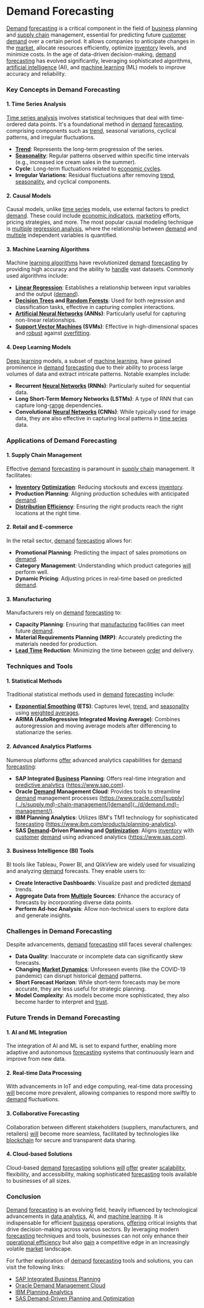 # Demand Forecasting

[Demand](../d/demand.md) [forecasting](../f/forecasting.md) is a critical component in the field of [business](../b/business.md) planning and [supply chain](../s/supply_chain.md) management, essential for predicting future [customer](../c/customer.md) [demand](../d/demand.md) over a certain period. It allows companies to anticipate changes in the [market](../m/market.md), allocate resources efficiently, optimize [inventory](../i/inventory.md) levels, and minimize costs. In the age of data-driven decision-making, [demand](../d/demand.md) [forecasting](../f/forecasting.md) has evolved significantly, leveraging sophisticated algorithms, [artificial intelligence](../a/artificial_intelligence_in_trading.md) (AI), and [machine learning](../m/machine_learning.md) (ML) models to improve accuracy and reliability.

### Key Concepts in Demand Forecasting

#### 1. **Time Series Analysis**

[Time series analysis](../t/time_series_analysis.md) involves statistical techniques that deal with time-ordered data points. It's a foundational method in [demand](../d/demand.md) [forecasting](../f/forecasting.md), comprising components such as [trend](../t/trend.md), seasonal variations, cyclical patterns, and irregular fluctuations.

- **[Trend](../t/trend.md)**: Represents the long-term progression of the series.
- **[Seasonality](../s/seasonality.md)**: Regular patterns observed within specific time intervals (e.g., increased ice cream sales in the summer).
- **Cycle**: Long-term fluctuations related to [economic cycles](../e/economic_cycles.md).
- **Irregular Variations**: Residual fluctuations after removing [trend](../t/trend.md), [seasonality](../s/seasonality.md), and cyclical components.

#### 2. **Causal Models**

Causal models, unlike [time series](../t/time_series.md) models, use external factors to predict [demand](../d/demand.md). These could include [economic indicators](../e/economic_indicators.md), [marketing](../m/marketing.md) efforts, pricing strategies, and more. The most popular causal modeling technique is [multiple](../m/multiple.md) [regression analysis](../r/regression_analysis.md), where the relationship between [demand](../d/demand.md) and [multiple](../m/multiple.md) independent variables is quantified.

#### 3. **Machine Learning Algorithms**

Machine [learning algorithms](../l/learning_algorithms_in_trading.md) have revolutionized [demand](../d/demand.md) [forecasting](../f/forecasting.md) by providing high accuracy and the ability to [handle](../h/handle.md) vast datasets. Commonly used algorithms include:

- **[Linear Regression](../l/linear_regression.md)**: Establishes a relationship between input variables and the output ([demand](../d/demand.md)).
- **[Decision Trees](../d/decision_trees.md) and [Random Forests](../r/random_forests_in_trading.md)**: Used for both regression and classification tasks, effective in capturing complex interactions.
- **[Artificial Neural Networks](../a/artificial_neural_networks.md) (ANNs)**: Particularly useful for capturing non-linear relationships.
- **[Support Vector Machines](../s/support_vector_machines_in_trading.md) (SVMs)**: Effective in high-dimensional spaces and [robust](../r/robust.md) against [overfitting](../o/overfitting.md).

#### 4. **Deep Learning Models**

[Deep learning](../d/deep_learning.md) models, a subset of [machine learning](../m/machine_learning.md), have gained prominence in [demand](../d/demand.md) [forecasting](../f/forecasting.md) due to their ability to process large volumes of data and extract intricate patterns. Notable examples include:

- **Recurrent [Neural Networks](../n/neural_networks_in_trading.md) (RNNs)**: Particularly suited for sequential data.
- **Long Short-Term Memory Networks (LSTMs)**: A type of RNN that can capture long-[range](../r/range.md) dependencies.
- **Convolutional [Neural Networks](../n/neural_networks_in_trading.md) (CNNs)**: While typically used for image data, they are also effective in capturing local patterns in [time series](../t/time_series.md) data.

### Applications of Demand Forecasting

#### 1. **Supply Chain Management**

Effective [demand](../d/demand.md) [forecasting](../f/forecasting.md) is paramount in [supply chain](../s/supply_chain.md) management. It facilitates:

- **[Inventory](../i/inventory.md) [Optimization](../o/optimization.md)**: Reducing stockouts and excess [inventory](../i/inventory.md).
- **Production Planning**: Aligning production schedules with anticipated [demand](../d/demand.md).
- **[Distribution](../d/distribution.md) [Efficiency](../e/efficiency.md)**: Ensuring the right products reach the right locations at the right time.

#### 2. **Retail and E-commerce**

In the retail sector, [demand](../d/demand.md) [forecasting](../f/forecasting.md) allows for:

- **Promotional Planning**: Predicting the impact of sales promotions on [demand](../d/demand.md).
- **Category Management**: Understanding which product categories [will](../w/will.md) perform well.
- **Dynamic Pricing**: Adjusting prices in real-time based on predicted [demand](../d/demand.md).

#### 3. **Manufacturing**

Manufacturers rely on [demand](../d/demand.md) [forecasting](../f/forecasting.md) to:

- **Capacity Planning**: Ensuring that [manufacturing](../m/manufacturing.md) facilities can meet future [demand](../d/demand.md).
- **Material Requirements Planning (MRP)**: Accurately predicting the materials needed for production.
- **[Lead Time](../l/lead_time.md) Reduction**: Minimizing the time between [order](../o/order.md) and delivery.

### Techniques and Tools

#### 1. **Statistical Methods**

Traditional statistical methods used in [demand](../d/demand.md) [forecasting](../f/forecasting.md) include:

- **[Exponential Smoothing](../e/exponential_smoothing.md) (ETS)**: Captures level, [trend](../t/trend.md), and [seasonality](../s/seasonality.md) using [weighted averages](../w/weighted_averages_in_trading.md).
- **ARIMA (AutoRegressive Integrated Moving Average)**: Combines autoregression and moving average models after differencing to stationarize the series.

#### 2. **Advanced Analytics Platforms**

Numerous platforms [offer](../o/offer.md) advanced analytics capabilities for [demand](../d/demand.md) [forecasting](../f/forecasting.md):

- **SAP Integrated [Business](../b/business.md) Planning**: Offers real-time integration and [predictive analytics](../p/predictive_analytics.md) (https://www.sap.com).
- **Oracle [Demand](../d/demand.md) Management Cloud**: Provides tools to streamline [demand](../d/demand.md) management processes (https://www.oracle.com/[supply](../s/supply.md)-chain-management/[demand](../d/demand.md)-management/).
- **IBM Planning Analytics**: Utilizes IBM's TM1 technology for sophisticated [forecasting](../f/forecasting.md) (https://www.ibm.com/products/planning-analytics).
- **SAS [Demand](../d/demand.md)-Driven Planning and [Optimization](../o/optimization.md)**: Aligns [inventory](../i/inventory.md) with [customer](../c/customer.md) [demand](../d/demand.md) using advanced analytics (https://www.sas.com).

#### 3. **Business Intelligence (BI) Tools**

BI tools like Tableau, Power BI, and QlikView are widely used for visualizing and analyzing [demand](../d/demand.md) forecasts. They enable users to:

- **Create Interactive Dashboards**: Visualize past and predicted [demand](../d/demand.md) trends.
- **Aggregate Data from [Multiple](../m/multiple.md) Sources**: Enhance the accuracy of forecasts by incorporating diverse data points.
- **Perform Ad-hoc Analysis**: Allow non-technical users to explore data and generate insights.

### Challenges in Demand Forecasting

Despite advancements, [demand](../d/demand.md) [forecasting](../f/forecasting.md) still faces several challenges:

- **Data Quality**: Inaccurate or incomplete data can significantly skew forecasts.
- **Changing [Market Dynamics](../m/market_dynamics.md)**: Unforeseen events (like the COVID-19 pandemic) can disrupt historical [demand](../d/demand.md) patterns.
- **Short Forecast Horizon**: While short-term forecasts may be more accurate, they are less useful for strategic planning.
- **Model Complexity**: As models become more sophisticated, they also become harder to interpret and [trust](../t/trust.md).

### Future Trends in Demand Forecasting

#### 1. **AI and ML Integration**

The integration of AI and ML is set to expand further, enabling more adaptive and autonomous [forecasting](../f/forecasting.md) systems that continuously learn and improve from new data.

#### 2. **Real-time Data Processing**

With advancements in IoT and edge computing, real-time data processing [will](../w/will.md) become more prevalent, allowing companies to respond more swiftly to [demand](../d/demand.md) fluctuations.

#### 3. **Collaborative Forecasting**

Collaboration between different stakeholders (suppliers, manufacturers, and retailers) [will](../w/will.md) become more seamless, facilitated by technologies like [blockchain](../b/blockchain_in_trading.md) for secure and transparent data sharing.

#### 4. **Cloud-based Solutions**

Cloud-based [demand](../d/demand.md) [forecasting](../f/forecasting.md) solutions [will](../w/will.md) [offer](../o/offer.md) greater [scalability](../s/scalability.md), flexibility, and accessibility, making sophisticated [forecasting](../f/forecasting.md) tools available to businesses of all sizes.

### Conclusion

[Demand](../d/demand.md) [forecasting](../f/forecasting.md) is an evolving field, heavily influenced by technological advancements in [data analytics](../d/data_analytics.md), AI, and [machine learning](../m/machine_learning.md). It is indispensable for efficient [business](../b/business.md) operations, [offering](../o/offering.md) critical insights that drive decision-making across various sectors. By leveraging modern [forecasting](../f/forecasting.md) techniques and tools, businesses can not only enhance their [operational efficiency](../o/operational_efficiency_in_trading.md) but also [gain](../g/gain.md) a competitive edge in an increasingly volatile [market](../m/market.md) landscape.

For further exploration of [demand](../d/demand.md) [forecasting](../f/forecasting.md) tools and solutions, you can visit the following links:

- [SAP Integrated Business Planning](https://www.sap.com)
- [Oracle Demand Management Cloud](https://www.oracle.com/supply-chain-management/demand-management/)
- [IBM Planning Analytics](https://www.ibm.com/products/planning-analytics)
- [SAS Demand-Driven Planning and Optimization](https://www.sas.com)